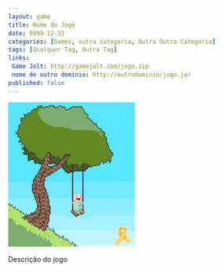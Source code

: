 ```yaml
---
layout: game
title: Nome do Jogo
date: 9999-12-31
categories: [Games, outra categoria, Outra Outra Categoria]
tags: [Qualquer Tag, Outra Tag]
links: 
 Game Jolt: http://gamejolt.com/jogo.zip
 nome de outro dominio: http://outrodominio/jogo.jar
published: false
---
```

<p><img class="wp-image-19" src="/assets/media/artworksilverliningbigger.png?w=460" alt="Silver Lining" width="258" height="294" /></p>
Descrição do jogo




<!-- copie o código acima e edite-o, para criar a pagina do game.

pagina de exemplo 
Algumas instruções:

não use tab nos links, yaml apenas suporta espaços, e a identação por espaço é obrigatória

Mude published para true, para que o jogo fique visivel.

coloque as imagens do jogo na pasta /assets/media/

use a tag <a href="http://algumlink">link</a> para criar links

use a tag <img src="/assets/media/suaimagem.jpg"/> para colocar uma imagem (aconselhável)

lembre-se de salvar o arquivo com o formato: data-titulo-do-game.md, como esse arquivo
-->